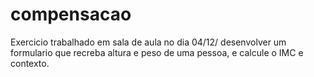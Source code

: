 # compensacao

Exercicio trabalhado em sala de aula no dia 04/12/ desenvolver um formulario que recreba altura e peso de uma pessoa, e calcule o IMC e contexto.
